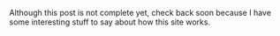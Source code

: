 Although this post is not complete yet, check back soon because I have some interesting stuff to say about how this site works.
